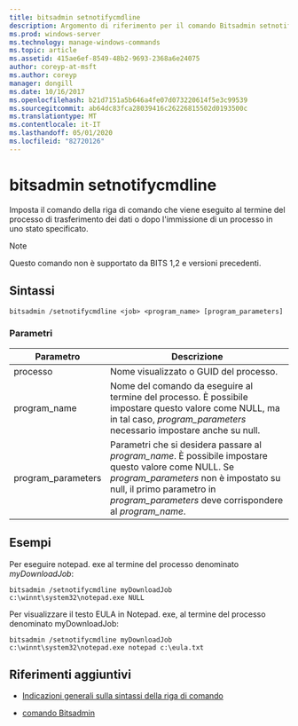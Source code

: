 ```yaml
---
title: bitsadmin setnotifycmdline
description: Argomento di riferimento per il comando Bitsadmin setnotifycmdline, che consente di impostare il comando della riga di comando che viene eseguito al termine del trasferimento dei dati da parte del processo o quando un processo entra in uno stato.
ms.prod: windows-server
ms.technology: manage-windows-commands
ms.topic: article
ms.assetid: 415ae6ef-8549-48b2-9693-2368a6e24075
author: coreyp-at-msft
ms.author: coreyp
manager: dongill
ms.date: 10/16/2017
ms.openlocfilehash: b21d7151a5b646a4fe07d073220614f5e3c99539
ms.sourcegitcommit: ab64dc83fca28039416c26226815502d0193500c
ms.translationtype: MT
ms.contentlocale: it-IT
ms.lasthandoff: 05/01/2020
ms.locfileid: "82720126"
---
```

# <a name="bitsadmin-setnotifycmdline"></a>bitsadmin setnotifycmdline

Imposta il comando della riga di comando che viene eseguito al termine del processo di trasferimento dei dati o dopo l'immissione di un processo in uno stato specificato.

> [!NOTE]
> Questo comando non è supportato da BITS 1,2 e versioni precedenti.

## <a name="syntax"></a>Sintassi

```
bitsadmin /setnotifycmdline <job> <program_name> [program_parameters]
```

### <a name="parameters"></a>Parametri

| Parametro | Descrizione |
| --------- | ----------- |
| processo | Nome visualizzato o GUID del processo. |
| program_name | Nome del comando da eseguire al termine del processo. È possibile impostare questo valore come NULL, ma in tal caso, *program_parameters* necessario impostare anche su null. |
| program_parameters | Parametri che si desidera passare al *program_name*. È possibile impostare questo valore come NULL. Se *program_parameters* non è impostato su null, il primo parametro in *program_parameters* deve corrispondere al *program_name*. |

## <a name="examples"></a>Esempi

Per eseguire notepad. exe al termine del processo denominato *myDownloadJob*:

```
bitsadmin /setnotifycmdline myDownloadJob c:\winnt\system32\notepad.exe NULL
```

Per visualizzare il testo EULA in Notepad. exe, al termine del processo denominato myDownloadJob:

```
bitsadmin /setnotifycmdline myDownloadJob c:\winnt\system32\notepad.exe notepad c:\eula.txt
```

## <a name="additional-references"></a>Riferimenti aggiuntivi

- [Indicazioni generali sulla sintassi della riga di comando](command-line-syntax-key.md)

- [comando Bitsadmin](bitsadmin.md)

